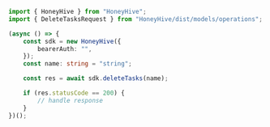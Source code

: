 <!-- Start SDK Example Usage -->
```typescript
import { HoneyHive } from "HoneyHive";
import { DeleteTasksRequest } from "HoneyHive/dist/models/operations";

(async () => {
    const sdk = new HoneyHive({
        bearerAuth: "",
    });
    const name: string = "string";

    const res = await sdk.deleteTasks(name);

    if (res.statusCode == 200) {
        // handle response
    }
})();

```
<!-- End SDK Example Usage -->